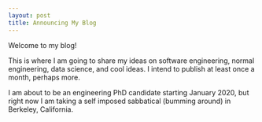 ```yaml
---
layout: post
title: Announcing My Blog
---
```


Welcome to my blog!

This is where I am going to share my ideas on software engineering, normal
engineering, data science, and cool ideas. I intend to publish at least once a
month, perhaps more.

I am about to be an engineering PhD candidate starting January 2020, but right
now I am taking a self imposed sabbatical (bumming around) in Berkeley,
California.


